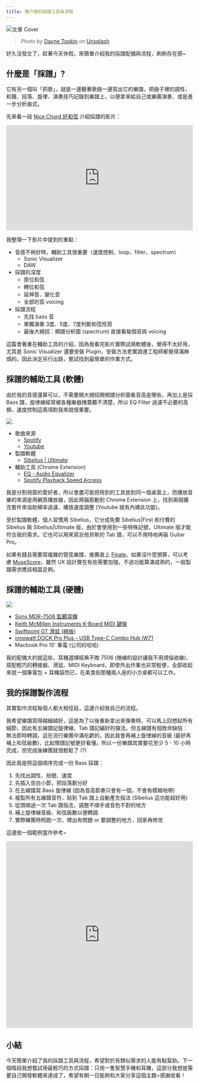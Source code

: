 ```yaml
---
title: 簡介我的採譜工具與流程
---
```


![文章 Cover](https://images.unsplash.com/photo-1453906971074-ce568cccbc63?ixlib=rb-1.2.1&auto=format&fit=crop&w=3300&q=80)
> Photo by [Dayne Topkin](https://unsplash.com/@dtopkin1) on [Unsplash](https://unsplash.com/)

好久沒發文了，趁著今天休假，來簡單介紹我的採譜配備與流程，刷刷存在感~

<!-- truncate -->

## 什麼是「採譜」?

它有另一個叫「抓歌」，就是一邊聽著歌曲一邊寫出它的樂譜，把曲子裡的調性、和聲、段落、旋律、演奏技巧記錄到樂譜上，以便拿來給自己或樂團演奏、或是進一步分析曲式。

先來看一段 [Nice Chord 好和弦](https://www.youtube.com/channel/UCVXstWyJeO6No3jYELxYrjg) 介紹採譜的影片：

<div style="overflow:hidden;padding-top:56.25%;position:relative;">
    <iframe src="https://www.youtube.com/embed/DA3-sINdvHk" frameborder="0" allow="accelerometer; autoplay; encrypted-media; gyroscope; picture-in-picture" style="width:100%; height:100%; position:absolute; top:0; bottom:0; left:0; right:0;" allowfullscreen></iframe>
</div>


我整理一下影片中提到的重點：

- 音感不夠好時，輔助工具很重要（速度控制、loop、filter、spectrum）
    - Sonic Visualizer
    - DAW
- 採譜的深度
    - 原位和弦
    - 轉位和弦
    - 延伸音、變化音
    - 全部的音 voicing
- 採譜流程
    - 先找 bass 音
    - 單獨演奏 3度、5度、7度判斷和弦性質
    - 最後大絕招：頻譜分析圖 (spectrum) 直接看每個音與 voicing

這篇會著重在輔助工具的介紹，因為我看完影片實際試用軟體後，覺得不太好用，尤其是 Sonic Visualizer 還要安裝 Plugin，安裝方法老實說連工程師都覺得滿麻煩的。因此決定另行出路，嘗試找到最簡單的作業方式。

## 採譜的輔助工具 (軟體)

由於我的音感還算可以，不需要開大絕招開頻譜分析圖看音高是哪些，再加上是採 Bass 譜，旋律線經常被各種樂器掩蓋聽不清楚，所以 EQ Filter 過濾不必要的高頻、速度控制這兩項對我來說很重要。

![](https://dazedbear-assets.s3-ap-northeast-1.amazonaws.com/music-tech/workspace.png)

- 歌曲來源
    - [Spotify](https://open.spotify.com/)
    - [Youtube](https://www.youtube.com/)
- 製譜軟體
    - [Sibelius | Ultimate](https://www.avid.com/sibelius-ultimate)
- 輔助工具 (Chrome Extension)
    - [EQ - Audio Equalizer](https://chrome.google.com/webstore/detail/eq-audio-equalizer/ffhjbkfidmbmakichopfmikigcfndjgf)
    - [Spotify Playback Speed Access](https://chrome.google.com/webstore/detail/spotify-playback-speed-ac/cgbihpjbhpdfbdckcabcniojdhcgblhd)


我是分割視窗的愛好者，所以會盡可能把用到的工具放到同一個桌面上，而播放音樂的來源是用網頁播放器，因此將腦筋動到 Chrome Extension 上，找到兩個擴充套件來協助頻率過濾、播放速度調整 (Youtube 就有內建此功能)。

至於製譜軟體，個人習慣用 Sibelius，它分成免費 Sibelius|First 和付費的 Sibelius 與 Sibelius|Ultimate 版，由於會使用到一些特殊記號，Ultimate 版才能符合我的需求。它也可以用來寫吉他貝斯的 Tab 譜，可以不用特地再裝 Guitar Pro。

如果有錢且需要寫複雜的管弦樂譜，推薦直上 [Finale](https://www.finalemusic.com/)。如果沒什麼預算，可以考慮 [MuseScore](https://musescore.org/zh-hant)，雖然 UX 設計實在有些需要加強，不過功能算滿成熟的，一般製譜需求應該相當足夠。

## 採譜的輔助工具 (硬體)

![](https://dazedbear-assets.s3-ap-northeast-1.amazonaws.com/music-tech/equipment.jpg)

- [Sony MDR-7506 監聽耳機](https://digilog.tw/products/357)
- [Keith McMillen Instruments K-Board MIDI 鍵盤](https://digilog.tw/products/365)
- [Swiftpoint GT 滑鼠 (絕版)](https://www.swiftpoint.com/ap/store/swiftpoint-gt-mouse-2/)
- [innowatt DOCK Pro Plus - USB Type-C Combo Hub iW71](https://innowatt.waca.ec/product/detail/84194)
- Macbook Pro 15' 筆電 (公司的哈哈)

我的配備大約就這些，耳機選擇經典不敗 7506 (捲線的設計讓我不用煩惱收線)、搭配輕巧的轉接器、滑鼠、MIDI Keyboard，即使外出作業也非常輕便，全部收起來就一個筆電包 + 耳機袋而已，在美食街那種兩人座的小方桌都可以工作。

## 我的採譜製作流程

其實製作流程每個人都大相徑庭，這邊介紹我自己的流程。

我希望樂譜寫得越細越好，這是為了以後重新拿出來彈奏時，可以馬上回想起所有細節，因此有五線譜記旋律線、Tab 譜記編好的彈法。但五線譜有個致命缺陷：無法即時轉調，這在流行樂團中滿吃虧的，因此我會再補上旋律線的音級 (最好再補上和弦級數)，比起簡譜記號更好看懂。所以一份樂譜其實要花至少 5 - 10 小時完成，但完成後練團就很輕鬆了 (?)

因此我是照這個順序完成一份 Bass 採譜：

1. 先找出調性、拍號、速度
2. 先插入空白小節，把段落劃分好
3. 在五線譜寫 Bass 旋律線 (因為音高節奏只會有一個，不會有模糊地帶)
4. 複製所有五線譜音符，貼到 Tab 譜上自動產生指法 (Sibelius 這功能超好用)
5. 從頭順過一次 Tab 譜指法，調整不順手或音色不對的地方
6. 補上旋律線音級、和弦級數以便轉調
7. 實際練團時照跑一次，標出有問題 or 要調整的地方，回家再修改

這邊放一個範例當作參考~

<div style="overflow:hidden;padding-top:100%;position:relative;">
    <iframe src="https://sibl.pub/BJe2dkZkI" frameborder="0" style="height: 100%; width: 100%; position: absolute; top: 0; bottom: 0; left: 0; right: 0;" allowfullscreen></iframe>
</div>

## 小結

今天簡單介紹了我的採譜工具與流程，希望對於有類似需求的人能有點幫助。下一個階段我想嘗試用最輕巧的方式採譜：只用一隻智慧手機和耳機，這部分我想是需要自己開發軟體來達成了，希望有朝一日能夠和大家分享這個主題~感謝收看！

